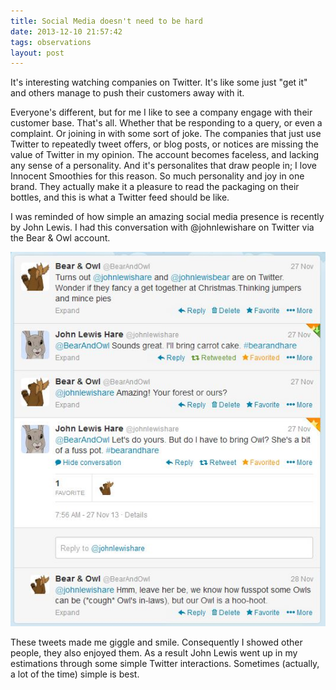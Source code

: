 ```yaml
---
title: Social Media doesn't need to be hard
date: 2013-12-10 21:57:42 
tags: observations
layout: post
---
```

It's interesting watching companies on Twitter. It's like some just "get it" and others manage to push their customers away with it. 

Everyone's different, but for me I like to see a company engage with their customer base. That's all. Whether that be responding to a query, or even a complaint. Or joining in with some sort of joke. The companies that just use Twitter to repeatedly tweet offers, or blog posts, or notices are missing the value of Twitter in my opinion. The account becomes faceless, and lacking any sense of a personality. And it's personalites that draw people in; I love Innocent Smoothies for this reason. So much personality and joy in one brand. They actually make it a pleasure to read the packaging on their bottles, and this is what a Twitter feed should be like. 

I was reminded of how simple an amazing social media presence is recently by John Lewis. I had this conversation with @johnlewishare on Twitter via the Bear & Owl account.

![Twitter conversation](/assets/images/2013/Dec/johnLewis_JPG.jpg)

These tweets made me giggle and smile. Consequently I showed other people, they also enjoyed them. As a result John Lewis went up in my estimations through some simple Twitter interactions. Sometimes (actually, a lot of the time) simple is best.  

